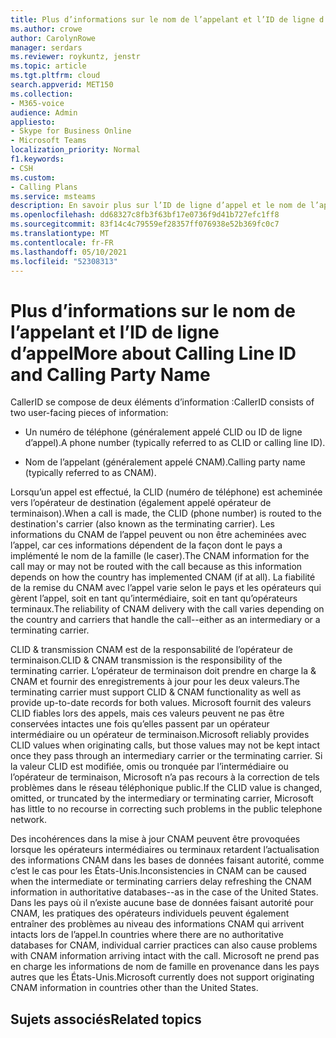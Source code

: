 ```yaml
---
title: Plus d’informations sur le nom de l’appelant et l’ID de ligne d’appel
ms.author: crowe
author: CarolynRowe
manager: serdars
ms.reviewer: roykuntz, jenstr
ms.topic: article
ms.tgt.pltfrm: cloud
search.appverid: MET150
ms.collection:
- M365-voice
audience: Admin
appliesto:
- Skype for Business Online
- Microsoft Teams
localization_priority: Normal
f1.keywords:
- CSH
ms.custom:
- Calling Plans
ms.service: msteams
description: En savoir plus sur l’ID de ligne d’appel et le nom de l’appelant.
ms.openlocfilehash: dd68327c8fb3f63bf17e0736f9d41b727efc1ff8
ms.sourcegitcommit: 83f14c4c79559ef28357ff076938e52b369fc0c7
ms.translationtype: MT
ms.contentlocale: fr-FR
ms.lasthandoff: 05/10/2021
ms.locfileid: "52308313"
---
```

# <a name="more-about-calling-line-id-and-calling-party-name"></a><span data-ttu-id="396e0-103">Plus d’informations sur le nom de l’appelant et l’ID de ligne d’appel</span><span class="sxs-lookup"><span data-stu-id="396e0-103">More about Calling Line ID and Calling Party Name</span></span>

<span data-ttu-id="396e0-104">CallerID se compose de deux éléments d’information :</span><span class="sxs-lookup"><span data-stu-id="396e0-104">CallerID consists of two user-facing pieces of information:</span></span>

- <span data-ttu-id="396e0-105">Un numéro de téléphone (généralement appelé CLID ou ID de ligne d’appel).</span><span class="sxs-lookup"><span data-stu-id="396e0-105">A phone number (typically referred to as CLID or calling line ID).</span></span>

- <span data-ttu-id="396e0-106">Nom de l’appelant (généralement appelé CNAM).</span><span class="sxs-lookup"><span data-stu-id="396e0-106">Calling party name (typically referred to as CNAM).</span></span> 

<span data-ttu-id="396e0-107">Lorsqu’un appel est effectué, la CLID (numéro de téléphone) est acheminée vers l’opérateur de destination (également appelé opérateur de terminaison).</span><span class="sxs-lookup"><span data-stu-id="396e0-107">When a call is made, the CLID (phone number) is routed to the destination's carrier (also known as the terminating carrier).</span></span> <span data-ttu-id="396e0-108">Les informations du CNAM de l’appel peuvent ou non être acheminées avec l’appel, car ces informations dépendent de la façon dont le pays a implémenté le nom de la famille (le caser).</span><span class="sxs-lookup"><span data-stu-id="396e0-108">The CNAM information for the call may or may not be routed with the call because as this information depends on how the country has implemented CNAM (if at all).</span></span> <span data-ttu-id="396e0-109">La fiabilité de la remise du CNAM avec l’appel varie selon le pays et les opérateurs qui gèrent l’appel, soit en tant qu’intermédiaire, soit en tant qu’opérateurs terminaux.</span><span class="sxs-lookup"><span data-stu-id="396e0-109">The reliability of CNAM delivery with the call varies depending on the country and carriers that handle the call--either as an intermediary or a terminating carrier.</span></span> 

<span data-ttu-id="396e0-110">CLID & transmission CNAM est de la responsabilité de l’opérateur de terminaison.</span><span class="sxs-lookup"><span data-stu-id="396e0-110">CLID & CNAM transmission is the responsibility of the terminating carrier.</span></span> <span data-ttu-id="396e0-111">L’opérateur de terminaison doit prendre en charge la & CNAM et fournir des enregistrements à jour pour les deux valeurs.</span><span class="sxs-lookup"><span data-stu-id="396e0-111">The terminating carrier must support CLID & CNAM functionality as well as provide up-to-date records for both values.</span></span> <span data-ttu-id="396e0-112">Microsoft fournit des valeurs CLID fiables lors des appels, mais ces valeurs peuvent ne pas être conservées intactes une fois qu’elles passent par un opérateur intermédiaire ou un opérateur de terminaison.</span><span class="sxs-lookup"><span data-stu-id="396e0-112">Microsoft reliably provides CLID values when originating calls, but those values may not be kept intact once they pass through an intermediary carrier or the terminating carrier.</span></span> <span data-ttu-id="396e0-113">Si la valeur CLID est modifiée, omis ou tronquée par l’intermédiaire ou l’opérateur de terminaison, Microsoft n’a pas recours à la correction de tels problèmes dans le réseau téléphonique public.</span><span class="sxs-lookup"><span data-stu-id="396e0-113">If the CLID value is changed, omitted, or truncated by the intermediary or terminating carrier, Microsoft has little to no recourse in correcting such problems in the public telephone network.</span></span>

<span data-ttu-id="396e0-114">Des incohérences dans la mise à jour CNAM peuvent être provoquées lorsque les opérateurs intermédiaires ou terminaux retardent l’actualisation des informations CNAM dans les bases de données faisant autorité, comme c’est le cas pour les États-Unis.</span><span class="sxs-lookup"><span data-stu-id="396e0-114">Inconsistencies in CNAM can be caused when the intermediate or terminating carriers delay refreshing the CNAM information in authoritative databases--as in the case of the United States.</span></span> <span data-ttu-id="396e0-115">Dans les pays où il n’existe aucune base de données faisant autorité pour CNAM, les pratiques des opérateurs individuels peuvent également entraîner des problèmes au niveau des informations CNAM qui arrivent intacts lors de l’appel.</span><span class="sxs-lookup"><span data-stu-id="396e0-115">In countries where there are no authoritative databases for CNAM, individual carrier practices can also cause problems with CNAM information arriving intact with the call.</span></span> <span data-ttu-id="396e0-116">Microsoft ne prend pas en charge les informations de nom de famille en provenance dans les pays autres que les États-Unis.</span><span class="sxs-lookup"><span data-stu-id="396e0-116">Microsoft currently does not support originating CNAM information in countries other than the United States.</span></span>

## <a name="related-topics"></a><span data-ttu-id="396e0-117">Sujets associés</span><span class="sxs-lookup"><span data-stu-id="396e0-117">Related topics</span></span>


